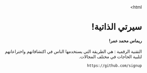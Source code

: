  html>
<html dir="rtl" lang="ar">
    <head>  
       <title>أختبار العملي الفترة الثانية</title>
</head>
<body>
    <h1>سيرتي الذاتية!</h1>
    <h4>ريماس محمد عمر!</h4>
    <p>التقنية الرقمية : هي الطريقة التي يستخدمها الناس في اكتشافاتهم واختراعاتهم</br>
    لتلبية الحاجات في مختلف المجالات.</p>
</body>
</html>
       
    https://github.com/signup
